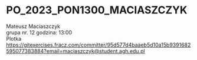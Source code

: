# PO_2023_PON1300_MACIASZCZYK
Mateusz Maciaszczyk <br/>
grupa nr. 12 godzina: 13:00 <br/>
Plotka
https://gitexercises.fracz.com/committer/95d577d4baaeb5d10a15b9391682595077383884?email=maciaszczyk@student.agh.edu.pl <br/>
